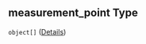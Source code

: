 ## measurement_point Type

`object[]` ([Details](iea43_wra_data_model-properties-measurement-location-measurement-location-properties-measurement-point-items.md))
